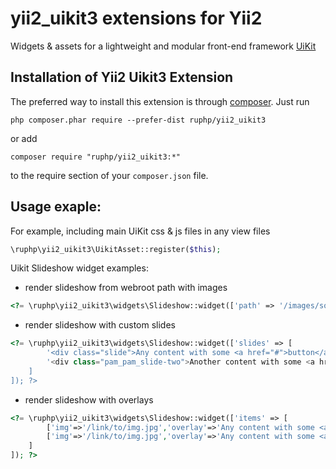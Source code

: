 # yii2_uikit3 extensions for Yii2
Widgets & assets for a lightweight and modular front-end framework [UiKit](http://getuikit.com/) 

Installation of Yii2 Uikit3 Extension
------------------------------------

The preferred way to install this extension is through [composer](http://getcomposer.org/download/). Just run

```
php composer.phar require --prefer-dist ruphp/yii2_uikit3
```
or add

```
composer require "ruphp/yii2_uikit3:*"
```
to the require section of your `composer.json` file.


Usage exaple:
-------------

For example, including main UiKit css & js files in any view files

```php
\ruphp\yii2_uikit3\UikitAsset::register($this);
```
Uikit Slideshow widget examples:
 * render slideshow from webroot path with images
```php
<?= \ruphp\yii2_uikit3\widgets\Slideshow::widget(['path' => '/images/somefolder/']) ?>
```
 * render slideshow with custom slides
```php
<?= \ruphp\yii2_uikit3\widgets\Slideshow::widget(['slides' => [
		'<div class="slide">Any content with some <a href="#">button</a> e.g.</div>
		'<div class="pam_pam_slide-two">Another content with some <a href="#">button</a> e.g.</div>'
	]
]); ?>
```
 * render slideshow with overlays 
```php
<?= \ruphp\yii2_uikit3\widgets\Slideshow::widget(['items' => [
		['img'=>'/link/to/img.jpg','overlay'=>'Any content with some <a href="#">button</a> e.g.'],
		['img'=>'/link/to/img.jpg','overlay'=>'Any content with some <a href="#">button</a> e.g.'],
	]
]); ?>
```